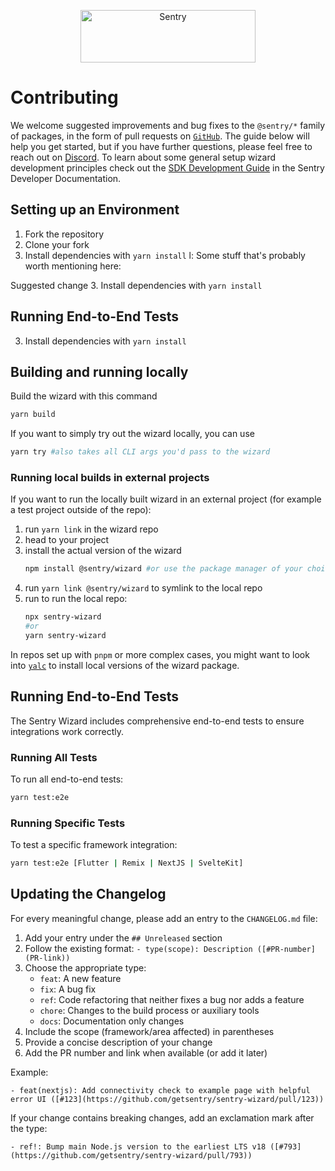 <p align="center">
  <a href="https://sentry.io/?utm_source=github&utm_medium=logo" target="_blank">
    <img src="https://sentry-brand.storage.googleapis.com/sentry-wordmark-dark-280x84.png" alt="Sentry" width="280" height="84">
  </a>
</p>

# Contributing

We welcome suggested improvements and bug fixes to the `@sentry/*` family of packages, in the form of pull requests on
[`GitHub`](https://github.com/getsentry/sentry-wizard). The guide below will help you get started, but if you have
further questions, please feel free to reach out on [Discord](https://discord.gg/Ww9hbqr). To learn about some general
setup wizard development principles check out the [SDK Development Guide](https://develop.sentry.dev/sdk/expected-features/setup-wizards/) in the Sentry
Developer Documentation.

## Setting up an Environment

1. Fork the repository
2. Clone your fork
3. Install dependencies with `yarn install`
l: Some stuff that's probably worth mentioning here:

Suggested change
3. Install dependencies with `yarn install`
## Running End-to-End Tests
3. Install dependencies with `yarn install`
## Building and running locally
Build the wizard with this command
```bash
yarn build
```
If you want to simply try out the wizard locally, you can use
```bash
yarn try #also takes all CLI args you'd pass to the wizard 
```

### Running local builds in external projects

If you want to run the locally built wizard in an external project (for example a test project outside of the repo):

1. run `yarn link` in the wizard repo
2. head to your project
3. install the actual version of the wizard
   ```bash
   npm install @sentry/wizard #or use the package manager of your choice
   ```
4. run `yarn link @sentry/wizard` to symlink to the local repo
5. run to run the local repo:
   ```bash
   npx sentry-wizard
   #or
   yarn sentry-wizard
   ```

In repos set up with `pnpm` or more complex cases, you might want 
to look into [`yalc`](https://github.com/wclr/yalc) to install local versions of the wizard package.

## Running End-to-End Tests

The Sentry Wizard includes comprehensive end-to-end tests to ensure integrations work correctly.

### Running All Tests

To run all end-to-end tests:

```bash
yarn test:e2e
```

### Running Specific Tests

To test a specific framework integration:

```bash
yarn test:e2e [Flutter | Remix | NextJS | SvelteKit]
```

## Updating the Changelog

For every meaningful change, please add an entry to the `CHANGELOG.md` file:

1. Add your entry under the `## Unreleased` section
2. Follow the existing format: `- type(scope): Description ([#PR-number](PR-link))`
3. Choose the appropriate type:
   - `feat`: A new feature
   - `fix`: A bug fix
   - `ref`: Code refactoring that neither fixes a bug nor adds a feature
   - `chore`: Changes to the build process or auxiliary tools
   - `docs`: Documentation only changes
4. Include the scope (framework/area affected) in parentheses
5. Provide a concise description of your change
6. Add the PR number and link when available (or add it later)

Example:
```
- feat(nextjs): Add connectivity check to example page with helpful error UI ([#123](https://github.com/getsentry/sentry-wizard/pull/123))
```

If your change contains breaking changes, add an exclamation mark after the type:
```
- ref!: Bump main Node.js version to the earliest LTS v18 ([#793](https://github.com/getsentry/sentry-wizard/pull/793))
```
